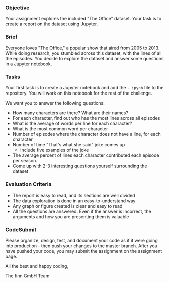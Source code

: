### Objective

Your assignment explores the included "The Office" dataset. Your task is to create a report on the dataset using Jupyter.

### Brief

Everyone loves "The Office," a popular show that aired from 2005 to 2013. While doing research, you stumbled across this dataset, with the lines of all the episodes. You decide to explore the dataset and answer some questions in a Jupyter notebook.

### Tasks

Your first task is to create a Jupyter notebook and add the `. ipynb` file to the repository. You will work on this notebook for the rest of the challenge.

We want you to answer the following questions:

-   How many characters are there? What are their names?
-   For each character, find out who has the most lines across all episodes
-   What is the average of words per line for each character?
-   What is the most common word per character
-   Number of episodes where the character does not have a line, for each character
-   Number of time "That's what she said" joke comes up
    -   Include five examples of the joke
-   The average percent of lines each character contributed each episode per season.
-   Come up with 2-3 interesting questions yourself surrounding the dataset

### Evaluation Criteria

-   The report is easy to read, and its sections are well divided
-   The data exploration is done in an easy-to-understand way
-   Any graph or figure created is clear and easy to read
-   All the questions are answered. Even if the answer is incorrect, the arguments and how you are presenting them is valuable

### CodeSubmit

Please organize, design, test, and document your code as if it were going into production - then push your changes to the
master branch. After you have pushed your code, you may submit the assignment on the assignment page.

All the best and happy coding,

The finn GmbH Team